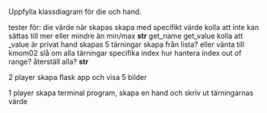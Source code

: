 Uppfylla klassdiagram för die och hand.

tester för:
    die
        värde när skapas
        skapa med specifikt värde
            kolla att inte kan sättas till mer eller mindre än min/max
        __str__
        get_name
        get_value
        kolla att _value är privat
    hand
        skapas 5 tärningar
        skapa från lista? eller vänta till kmom02
        slå om alla tärningar
            specifika index
                hur hantera index out of range? återställ alla?
        __str__

2 player
skapa flask app och visa 5 bilder

1 player
skapa terminal program, skapa en hand och skriv ut tärningarnas värde
